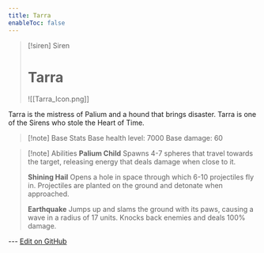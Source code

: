 ```yaml
---
title: Tarra
enableToc: false
---
```

> [!siren] Siren
>
> # Tarra
>
> ![[Tarra_Icon.png]]

Tarra is the mistress of Palium and a hound that brings disaster. Tarra is one of the Sirens who stole the Heart of Time.

> [!note] Base Stats
> Base health level: 7000
> Base damage: 60

> [!note] Abilities
> **Palium Child**
> Spawns 4-7 spheres that travel towards the target, releasing energy that deals damage when close to it.
>
> **Shining Hail**
> Opens a hole in space through which 6-10 projectiles fly in. Projectiles are planted on the ground and detonate when approached.
>
> **Earthquake**
> Jumps up and slams the ground with its paws, causing a wave in a radius of 17 units. Knocks back enemies and deals 100% damage.

--- [Edit on GitHub](https://github.com/Mondrethos/gatekeeperwiki/edit/main/content/Monsters/Tarra.md)